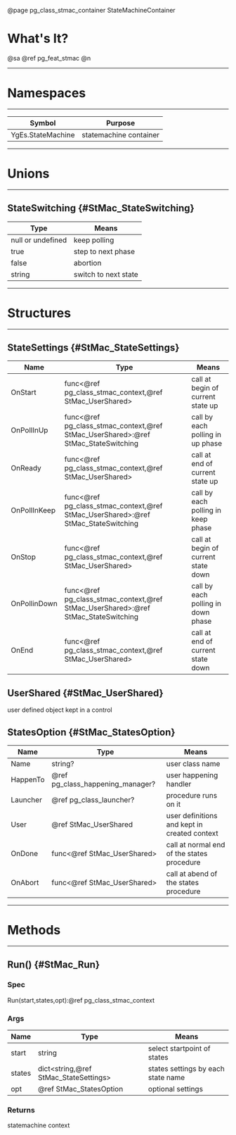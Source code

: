 ﻿@page pg_class_stmac_container StateMachineContainer

# What's It?

@sa @ref pg_feat_stmac @n

-----
# Namespaces

-----
| Symbol | Purpose |
|--------|---------|
| YgEs.StateMachine | statemachine container |

-----
# Unions

-----
## StateSwitching {#StMac_StateSwitching}

| Type | Means |
|------|-------|
| null or undefined | keep polling |
| true | step to next phase |
| false | abortion |
| string | switch to next state |

-----
# Structures

-----
## StateSettings {#StMac_StateSettings}

| Name | Type | Means |
|------|------|-------|
| OnStart | func<@ref pg_class_stmac_context,@ref StMac_UserShared> | call at begin of current state up |
| OnPollInUp | func<@ref pg_class_stmac_context,@ref StMac_UserShared>:@ref StMac_StateSwitching | call by each polling in up phase |
| OnReady | func<@ref pg_class_stmac_context,@ref StMac_UserShared> | call at end of current state up |
| OnPollInKeep | func<@ref pg_class_stmac_context,@ref StMac_UserShared>:@ref StMac_StateSwitching | call by each polling in keep phase |
| OnStop | func<@ref pg_class_stmac_context,@ref StMac_UserShared> | call at begin of current state down |
| OnPollinDown | func<@ref pg_class_stmac_context,@ref StMac_UserShared>:@ref StMac_StateSwitching | call by each polling in down phase |
| OnEnd | func<@ref pg_class_stmac_context,@ref StMac_UserShared> | call at end of current state down |

## UserShared {#StMac_UserShared}

user defined object kept in a control

## StatesOption {#StMac_StatesOption}

| Name | Type | Means |
|------|------|-------|
| Name | string? | user class name |
| HappenTo | @ref pg_class_happening_manager? | user happening handler |
| Launcher | @ref pg_class_launcher? | procedure runs on it |
| User | @ref StMac_UserShared | user definitions and kept in created context |
| OnDone | func<@ref StMac_UserShared> | call at normal end of the states procedure |
| OnAbort | func<@ref StMac_UserShared> | call at abend of the states procedure |

-----
# Methods

-----
## Run() {#StMac_Run}

### Spec

Run(start,states,opt):@ref pg_class_stmac_context

### Args

| Name | Type | Means |
|------|------|-------|
| start | string | select startpoint of states |
| states | dict<string,@ref StMac_StateSettings> | states settings by each state name |
| opt | @ref StMac_StatesOption | optional settings |

### Returns

statemachine context
